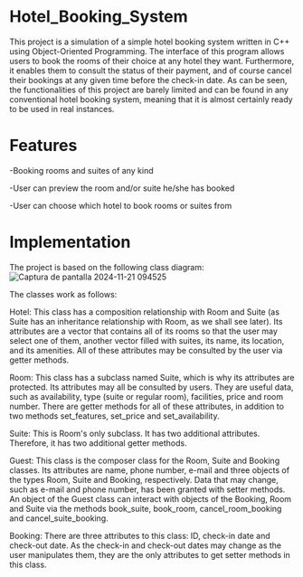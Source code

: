 # Hotel_Booking_System
This project is a simulation of a simple hotel booking system written in C++ using Object-Oriented Programming. The interface of this program allows users to book the rooms of their choice at any hotel they want. Furthermore, it enables them to consult the status of their payment, and of course cancel their bookings at any given time before the check-in date. As can be seen, the functionalities of this project are barely limited and can be found in any conventional hotel booking system, meaning that it is almost certainly ready to be used in real instances. 

# Features
-Booking rooms and suites of any kind


-User can preview the room and/or suite he/she has booked

-User can choose which hotel to book rooms or suites from

 
 # Implementation

The project is based on the following class diagram:
![Captura de pantalla 2024-11-21 094525](https://github.com/user-attachments/assets/5b9aff62-022b-4b4f-a38e-2483a582fcb6)





The classes work as follows:

Hotel: This class has a composition relationship with Room and Suite (as Suite has an inheritance relationship with Room, as we shall see later). Its attributes are a vector that contains all of its rooms so that the user may select one of them, another vector filled with suites, its name, its location, and its amenities. All of these attributes may be consulted by the user via getter methods. 

Room: This class has a subclass named Suite, which is why its attributes are protected. Its attributes may all be consulted by users. They are useful data, such as availability, type (suite or regular room), facilities, price and room number. There are getter methods for all of these attributes, in addition to two methods set_features, set_price and set_availability.

Suite: This is Room's only subclass. It has two additional attributes. Therefore, it has two additional getter methods. 

Guest: This class is the composer class for the Room, Suite and Booking classes. Its attributes are name, phone number, e-mail and three objects of the types Room, Suite and Booking, respectively. Data that may change, such as e-mail and phone number, has been granted with setter methods. An object of the Guest class can interact with objects of the Booking, Room and Suite via the methods book_suite, book_room, cancel_room_booking and cancel_suite_booking. 

Booking: There are three attributes to this class: ID, check-in date and check-out date. As the check-in and check-out dates may change as the user manipulates them, they are the only attributes to get setter methods in this class. 
